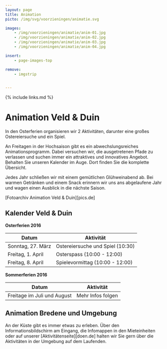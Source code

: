 ```yaml
---
layout: page
title: Animation
picto: /img/svg/voorzieningen/animatie.svg

images:
    - /img/voorzieningen/animatie/anim-01.jpg
    - /img/voorzieningen/animatie/anim-02.jpg
    - /img/voorzieningen/animatie/anim-03.jpg
    - /img/voorzieningen/animatie/anim-04.jpg

insert:
    - page-images-top

remove:
    - imgstrip
    

---
```

{% include links.md %}

# Animation Veld & Duin

In den Osterferien organisieren wir 2 Aktivitäten, darunter eine großes Ostereiersuche und ein Spiel.

An Freitagen in der Hochsaison gibt es ein abwechslungsreiches Animationsprogramm. Dabei versuchen wir, die ausgetretenen Pfade zu verlassen und suchen immer ein attraktives und innovatives Angebot. Behalten Sie unseren Kalender im Auge. Dort finden Sie die komplette Übersicht.

Jedes Jahr schließen wir mit einem gemütlichen Glühweinabend ab. Bei warmen Getränken und einem Snack erinnern wir uns ans abgelaufene Jahr und wagen einen Ausblick in die nächste Saison.

[Fotoarchiv Animation Veld & Duin][pics.de]

## Kalender Veld & Duin

**Osterferien 2016**

| Datum | Aktivität |
|-------|------------|
| Sonntag, 27. März| Ostereiersuche und Spiel (10:30) |
| Freitag, 1. April| Osterspass (10:00 - 12:00) |
| Freitag, 8. April| Spielevormittag (10:00 - 12:00) |


**Sommerferien 2016**

| Datum | Aktivität |
|-------|------------|
| Freitage im Juli und August| Mehr Infos folgen


## Animation Bredene und Umgebung

An der Küste gibt es immer etwas zu erleben. Über den Informationsbildschirm am Eingang, die Infomappen in den Mieteinheiten oder auf unserer [Aktivitätenseite][doen.de] halten wir Sie gern über die Aktivitäten in der Umgebung auf dem Laufenden. 
